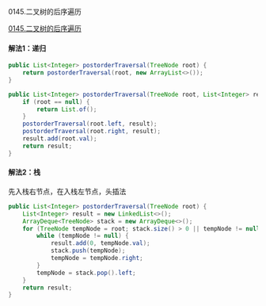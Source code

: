 0145.二叉树的后序遍历

[0145.二叉树的后序遍历
](https://leetcode-cn.com/problems/binary-tree-postorder-traversal/)

#### 解法1：递归



```java
public List<Integer> postorderTraversal(TreeNode root) {
    return postorderTraversal(root, new ArrayList<>());
}

public List<Integer> postorderTraversal(TreeNode root, List<Integer> result) {
    if (root == null) {
        return List.of();
    }
    postorderTraversal(root.left, result);
    postorderTraversal(root.right, result);
    result.add(root.val);
    return result;
}
```



#### 解法2：栈



先入栈右节点，在入栈左节点，头插法



```java
public List<Integer> postorderTraversal(TreeNode root) {
    List<Integer> result = new LinkedList<>();
    ArrayDeque<TreeNode> stack = new ArrayDeque<>();
    for (TreeNode tempNode = root; stack.size() > 0 || tempNode != null; ) {
        while (tempNode != null) {
            result.add(0, tempNode.val);
            stack.push(tempNode);
            tempNode = tempNode.right;
        }
        tempNode = stack.pop().left;
    }
    return result;
}
```


